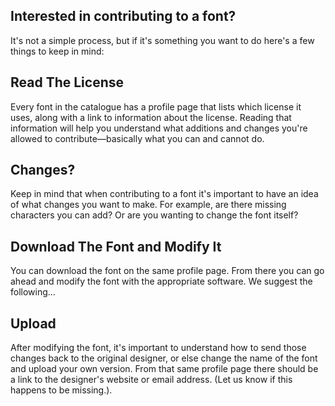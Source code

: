 ## Interested in contributing to a font?
It's not a simple process, but if it's something you want to do here's a few things to keep in mind:

## Read The License
Every font in the catalogue has a profile page that lists which license it uses, along with a link to information about the license. Reading that information will help you understand what additions and changes you're allowed to contribute—basically what you can and cannot do.

## Changes?
Keep in mind that when contributing to a font it's important to have an idea of what changes you want to make. For example, are there missing characters you can add? Or are you wanting to change the font itself?

## Download The Font and Modify It
You can download the font on the same profile page. From there you can go ahead and modify the font with the appropriate software. We suggest the following...

## Upload
After modifying the font, it's important to understand how to send those changes back to the original designer, or else change the name of the font and upload your own version. From that same profile page there should be a link to the designer's website or email address. (Let us know if this happens to be missing.).
